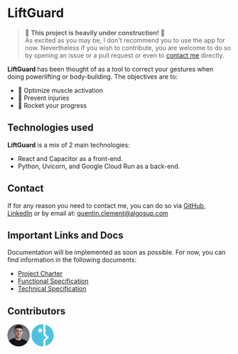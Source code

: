 # LiftGuard

> 🚧 **This project is heavily under construction!** 🚧 \
> As excited as you may be, I don't recommend you to use the app for now. Nevertheless if you wish to contribute, you are welcome to do so by opening an issue or a pull request or even to [contact me](#contact) directly.

**LiftGuard** has been thought of as a tool to correct your gestures when doing powerlifting or body-building. The objectives are to:

- 💪 Optimize muscle activation
- 🤕 Prevent injuries
- 🚀 Rocket your progress

## Technologies used

**LiftGuard** is a mix of 2 main technologies: 
- React and Capacitor as a front-end.
- Python, Uvicorn, and Google Cloud Run as a back-end.

## Contact

If for any reason you need to contact me, you can do so via [GitHub](https://github.com/Quentin-Clement), [LinkedIn](https://www.linkedin.com/in/quentin-clément-939110221/) or by email at: quentin.clement@algosup.com

## Important Links and Docs

Documentation will be implemented as soon as possible. For now, you can find information in the following documents:
- [Project Charter](./documents/project-charter.md)
- [Functional Specification](./documents/functional-specification.md)
- [Technical Specification](./documents/technical-specification.md)

## Contributors

<a href="https://github.com/Quentin-Clement"><img src="./documents/images/contributors/quentin.png" alt="Quentin's GitHub" style="width:50px;height:50px;"></a> <a href="https://github.com/algosup"><img src="./documents/images/contributors/algosup.png" alt="Quentin's GitHub" style="width:50px;height:50px;"></a> 
